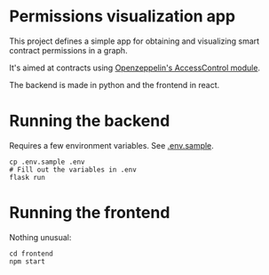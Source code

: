 # Permissions visualization app

This project defines a simple app for obtaining and visualizing smart contract permissions in a graph.

It's aimed at contracts using [Openzeppelin's AccessControl module](https://docs.openzeppelin.com/contracts/3.x/api/access#AccessControl).

The backend is made in python and the frontend in react.

# Running the backend

Requires a few environment variables. See [.env.sample](.env.sample).

```
cp .env.sample .env
# Fill out the variables in .env
flask run
```

# Running the frontend

Nothing unusual:

```
cd frontend
npm start
```
